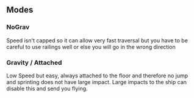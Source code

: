 ## Modes

### NoGrav
Speed isn't capped so it can allow very fast traversal but you have to be careful to use railings well or else you will go in the wrong direction

### Gravity / Attached
Low Speed but easy, always attached to the floor and therefore no jump and sprinting does not have large impact. Large impacts to the ship can disable this and send you flying.